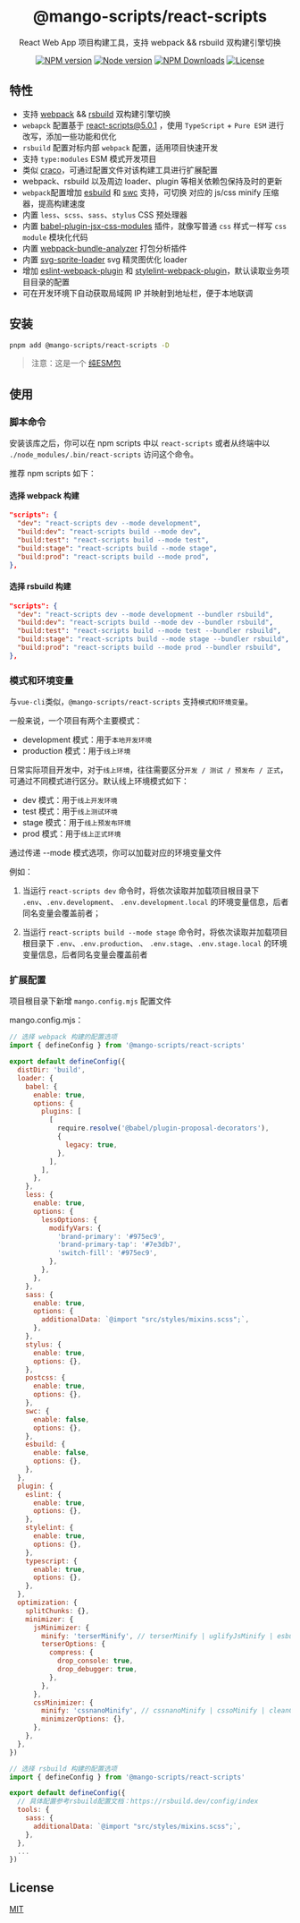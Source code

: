 <h1 align="center">
@mango-scripts/react-scripts
</h1>
<p align="center">
React Web App 项目构建工具，支持 webpack && rsbuild 双构建引擎切换
<p>
<p align="center">
<a href="https://www.npmjs.com/package/@mango-scripts/react-scripts" target="__blank" rel="noopener noreferrer"><img src="https://img.shields.io/npm/v/@mango-scripts/react-scripts?label=" alt="NPM version"></a>
<a href="https://www.npmjs.com/package/@mango-scripts/react-scripts" target="__blank" rel="noopener noreferrer"><img src="https://img.shields.io/node/v/@mango-scripts/react-scripts" alt="Node version"></a>
<a href="https://www.npmjs.com/package/@mango-scripts/react-scripts" target="__blank" rel="noopener noreferrer"><img alt="NPM Downloads" src="https://img.shields.io/npm/dt/@mango-scripts/react-scripts"></a>
<a href="./LICENSE" target="__blank" rel="noopener noreferrer"><img alt="License" src="https://img.shields.io/github/license/Albertlin0923/mango-scripts"></a>
</p>

## 特性

- 支持 [webpack](https://github.com/webpack/webpack) && [rsbuild](https://github.com/web-infra-dev/rsbuild) 双构建引擎切换
- `webapck` 配置基于 [react-scripts@5.0.1](https://github.com/facebook/create-react-app/tree/main/packages/react-scripts) ，使用 `TypeScript` + `Pure ESM` 进行改写，添加一些功能和优化
- `rsbuild` 配置对标内部 `webpack` 配置，适用项目快速开发
- 支持 `type:modules` ESM 模式开发项目
- 类似 [craco](https://github.com/dilanx/craco)，可通过配置文件对该构建工具进行扩展配置
- webpack、rsbuild 以及周边 loader、plugin 等相关依赖包保持及时的更新
- `webpack`配置增加 [esbuild](https://github.com/evanw/esbuild) 和 [swc](https://github.com/swc-project/swc) 支持，可切换 对应的 js/css minify 压缩器，提高构建速度
- 内置 `less`、`scss`、`sass`、`stylus` CSS 预处理器
- 内置 [babel-plugin-jsx-css-modules](https://github.com/CJY0208/babel-plugin-jsx-css-modules) 插件，就像写普通 `css` 样式一样写 `css module` 模块化代码
- 内置 [webpack-bundle-analyzer](https://github.com/webpack-contrib/webpack-bundle-analyzer) 打包分析插件
- 内置 [svg-sprite-loader](https://github.com/JetBrains/svg-sprite-loader) svg 精灵图优化 loader
- 增加 [eslint-webpack-plugin](https://github.com/webpack-contrib/eslint-webpack-plugin) 和 [stylelint-webpack-plugin](https://github.com/webpack-contrib/stylelint-webpack-plugin)，默认读取业务项目目录的配置
- 可在开发环境下自动获取局域网 IP 并映射到地址栏，便于本地联调

## 安装

```bash
pnpm add @mango-scripts/react-scripts -D
```

> 注意：这是一个 [纯ESM包](https://gist.github.com/sindresorhus/a39789f98801d908bbc7ff3ecc99d99c#pure-esm-package)

## 使用

### 脚本命令

安装该库之后，你可以在 npm scripts 中以 `react-scripts` 或者从终端中以 `./node_modules/.bin/react-scripts` 访问这个命令。

推荐 npm scripts 如下：

#### 选择 webpack 构建

```json
"scripts": {
  "dev": "react-scripts dev --mode development",
  "build:dev": "react-scripts build --mode dev",
  "build:test": "react-scripts build --mode test",
  "build:stage": "react-scripts build --mode stage",
  "build:prod": "react-scripts build --mode prod",
},
```

#### 选择 rsbuild 构建

```json
"scripts": {
  "dev": "react-scripts dev --mode development --bundler rsbuild",
  "build:dev": "react-scripts build --mode dev --bundler rsbuild",
  "build:test": "react-scripts build --mode test --bundler rsbuild",
  "build:stage": "react-scripts build --mode stage --bundler rsbuild",
  "build:prod": "react-scripts build --mode prod --bundler rsbuild",
},
```

### 模式和环境变量

与`vue-cli`类似，`@mango-scripts/react-scripts` 支持`模式和环境变量`。

一般来说，一个项目有两个主要模式：

- development 模式：用于`本地开发环境`
- production 模式：用于`线上环境`

日常实际项目开发中，对于`线上环境`，往往需要区分`开发 / 测试 / 预发布 / 正式`，可通过不同模式进行区分。默认线上环境模式如下：

- dev 模式：用于`线上开发环境`
- test 模式：用于`线上测试环境`
- stage 模式：用于`线上预发布环境`
- prod 模式：用于`线上正式环境`

通过传递 --mode 模式选项，你可以加载对应的环境变量文件

例如：

1. 当运行 `react-scripts dev` 命令时，将依次读取并加载项目根目录下 `.env`、`.env.development`、 `.env.development.local` 的环境变量信息，后者同名变量会覆盖前者；

2. 当运行 `react-scripts build --mode stage` 命令时，将依次读取并加载项目根目录下 `.env`、`.env.production`、 `.env.stage`、`.env.stage.local` 的环境变量信息，后者同名变量会覆盖前者

### 扩展配置

项目根目录下新增 `mango.config.mjs` 配置文件

mango.config.mjs：

```mjs
// 选择 webpack 构建的配置选项
import { defineConfig } from '@mango-scripts/react-scripts'

export default defineConfig({
  distDir: 'build',
  loader: {
    babel: {
      enable: true,
      options: {
        plugins: [
          [
            require.resolve('@babel/plugin-proposal-decorators'),
            {
              legacy: true,
            },
          ],
        ],
      },
    },
    less: {
      enable: true,
      options: {
        lessOptions: {
          modifyVars: {
            'brand-primary': '#975ec9',
            'brand-primary-tap': '#7e3db7',
            'switch-fill': '#975ec9',
          },
        },
      },
    },
    sass: {
      enable: true,
      options: {
        additionalData: `@import "src/styles/mixins.scss";`,
      },
    },
    stylus: {
      enable: true,
      options: {},
    },
    postcss: {
      enable: true,
      options: {},
    },
    swc: {
      enable: false,
      options: {},
    },
    esbuild: {
      enable: false,
      options: {},
    },
  },
  plugin: {
    eslint: {
      enable: true,
      options: {},
    },
    stylelint: {
      enable: true,
      options: {},
    },
    typescript: {
      enable: true,
      options: {},
    },
  },
  optimization: {
    splitChunks: {},
    minimizer: {
      jsMinimizer: {
        minify: 'terserMinify', // terserMinify | uglifyJsMinify | esbuildMinify | swcMinify
        terserOptions: {
          compress: {
            drop_console: true,
            drop_debugger: true,
          },
        },
      },
      cssMinimizer: {
        minify: 'cssnanoMinify', // cssnanoMinify | cssoMinify | cleanCssMinify | esbuildMinify  | lightningCssMinify | swcMinify
        minimizerOptions: {},
      },
    },
  },
})
```

```mjs
// 选择 rsbuild 构建的配置选项
import { defineConfig } from '@mango-scripts/react-scripts'

export default defineConfig({
  // 具体配置参考rsbuild配置文档：https://rsbuild.dev/config/index
  tools: {
    sass: {
      additionalData: `@import "src/styles/mixins.scss";`,
    },
  },
  ...
})
```

## License

[MIT](./LICENSE)

```

```
